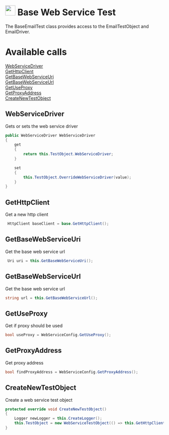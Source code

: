 # <img src="resources/maqslogo.ico" height="32" width="32"> Base Web Service Test
The BaseEmailTest class provides access to the EmailTestObject and EmailDriver.

# Available calls
[WebServiceDriver](#WebServiceDriver)  
[GetHttpClient](#GetHttpClient)  
[GetBaseWebServiceUri](#GetBaseWebServiceUri)  
[GetBaseWebServiceUrl](#GetBaseWebServiceUrl)  
[GetUseProxy](#GetUseProxy)  
[GetProxyAddress](#GetProxyAddress)  
[CreateNewTestObject](#CreateNewTestObject)  

## WebServiceDriver
Gets or sets the web service driver
```csharp
public WebServiceDriver WebServiceDriver
{
    get
    {
        return this.TestObject.WebServiceDriver;
    }

    set
    {
        this.TestObject.OverrideWebServiceDriver(value);
    }
}
```

## GetHttpClient
Get a new http client
```csharp
 HttpClient baseClient = base.GetHttpClient();
```

## GetBaseWebServiceUri
Get the base web service url
```csharp
 Uri uri = this.GetBaseWebServiceUri();
```

## GetBaseWebServiceUrl
Get the base web service url
```csharp
string url = this.GetBaseWebServiceUrl();
```

## GetUseProxy
Get if proxy should be used
```csharp
bool useProxy = WebServiceConfig.GetUseProxy();
```

## GetProxyAddress
Get proxy address
```csharp
bool findProxyAddress = WebServiceConfig.GetProxyAddress();
```

## CreateNewTestObject
Create a web service test object
```csharp
protected override void CreateNewTestObject()
{
    Logger newLogger = this.CreateLogger();
    this.TestObject = new WebServiceTestObject(() => this.GetHttpClient(), newLogger, this.GetFullyQualifiedTestClassName());
}
```